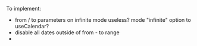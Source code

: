 To implement:

* from / to parameters on infinite mode useless? mode "infinite" option to useCalendar?
* disable all dates outside of from - to range
* 